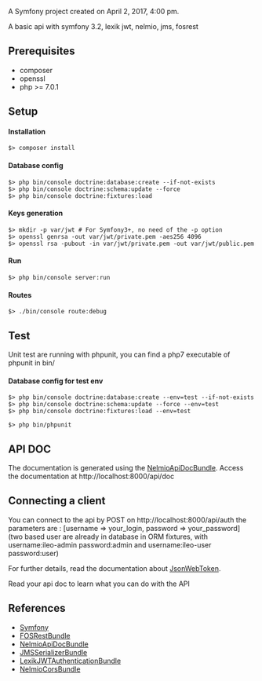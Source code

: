 A Symfony project created on April 2, 2017, 4:00 pm.

A basic api with symfony 3.2, lexik jwt, nelmio, jms, fosrest 

## Prerequisites

- composer
- openssl
- php >= 7.0.1

## Setup

#### Installation
```
$> composer install
```

#### Database config
```
$> php bin/console doctrine:database:create --if-not-exists
$> php bin/console doctrine:schema:update --force
$> php bin/console doctrine:fixtures:load
```

#### Keys generation
```
$> mkdir -p var/jwt # For Symfony3+, no need of the -p option
$> openssl genrsa -out var/jwt/private.pem -aes256 4096
$> openssl rsa -pubout -in var/jwt/private.pem -out var/jwt/public.pem

```

#### Run

`$> php bin/console server:run`

#### Routes

`$> ./bin/console route:debug`

## Test

Unit test are running with phpunit, you can find a php7 executable of phpunit in bin/

#### Database config for test env
```
$> php bin/console doctrine:database:create --env=test --if-not-exists
$> php bin/console doctrine:schema:update --force --env=test
$> php bin/console doctrine:fixtures:load --env=test
```

`$> php bin/phpunit`

## API DOC

The documentation is generated using the [NelmioApiDocBundle](https://github.com/nelmio/NelmioApiDocBundle).
Access the documentation at http://localhost:8000/api/doc

## Connecting a client

You can connect to the api by POST on http://localhost:8000/api/auth the parameters are : [username => your_login, password => your_password]
(two based user are already in database in ORM fixtures, with username:ileo-admin password:admin and username:ileo-user password:user)

For further details, read the documentation about [JsonWebToken](https://jwt.io/introduction/).

Read your api doc to learn what you can do with the API

## References

* [Symfony](https://symfony.com/)
* [FOSRestBundle](http://symfony.com/doc/master/bundles/FOSRestBundle/index.html)
* [NelmioApiDocBundle](https://github.com/nelmio/NelmioApiDocBundle)
* [JMSSerializerBundle](http://jmsyst.com/bundles/JMSSerializerBundle)
* [LexikJWTAuthenticationBundle](https://github.com/lexik/LexikJWTAuthenticationBundle)
* [NelmioCorsBundle](https://github.com/nelmio/NelmioCorsBundle)
